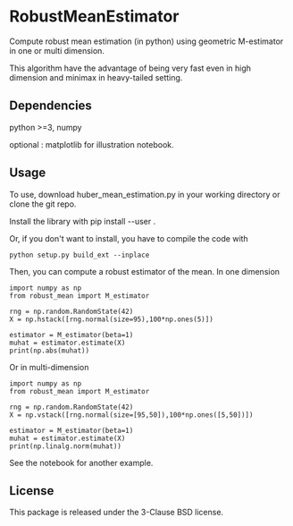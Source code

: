 # RobustMeanEstimator
Compute robust mean estimation (in python) using geometric M-estimator in one or multi dimension.

This algorithm have the advantage of being very fast even in high dimension and minimax in heavy-tailed setting.

## Dependencies 
python >=3, numpy

optional : matplotlib for illustration notebook.
## Usage
To use, download huber_mean_estimation.py in your working directory or clone 
the git repo. 

Install the library with 
    pip install --user .


Or, if you don't want to install, you have to compile the code with

    python setup.py build_ext --inplace


Then, you can compute a robust estimator of the mean. 
In one dimension

    import numpy as np
    from robust_mean import M_estimator

    rng = np.random.RandomState(42)
    X = np.hstack([rng.normal(size=95),100*np.ones(5)])

    estimator = M_estimator(beta=1)
    muhat = estimator.estimate(X)
    print(np.abs(muhat))

Or in multi-dimension

    import numpy as np
    from robust_mean import M_estimator

    rng = np.random.RandomState(42)
    X = np.vstack([rng.normal(size=[95,50]),100*np.ones([5,50])])

    estimator = M_estimator(beta=1)
    muhat = estimator.estimate(X)
    print(np.linalg.norm(muhat))

See the notebook for another example.

## License
This package is released under the 3-Clause BSD license.
